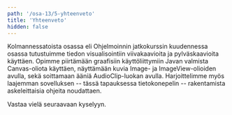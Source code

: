 ```yaml
---
path: '/osa-13/5-yhteenveto'
title: 'Yhteenveto'
hidden: false
---
```



Kolmannessatoista osassa eli Ohjelmoinnin jatkokurssin kuudennessa osassa tutustuimme tiedon visualisointiin viivakaavioita ja pylväskaavioita käyttäen. Opimme piirtämään graafisiin käyttöliittymiin Javan valmista Canvas-oliota käyttäen, näyttämään kuvia Image- ja ImageView-olioiden avulla, sekä soittamaan ääniä AudioClip-luokan avulla. Harjoittelimme myös laajemman sovelluksen -- tässä tapauksessa tietokonepelin -- rakentamista askeleittaisia ohjeita noudattaen.

Vastaa vielä seuraavaan kyselyyn.

<quiznator id="5caf7dcdfd9fd71425c6d7ab"></quiznator>
